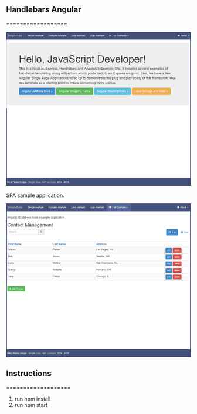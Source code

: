 ## Handlebars Angular
==================

![alt text](homepage.PNG "Home Page")

SPA sample application.

![alt text](addressbook.PNG "SPA Demo")

## Instructions
===================
1. run npm install 
1. run npm start
